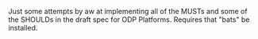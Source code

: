 Just some attempts by aw at implementing all of the MUSTs and some of the 
SHOULDs in the draft spec for ODP Platforms.  Requires that "bats" be 
installed.
